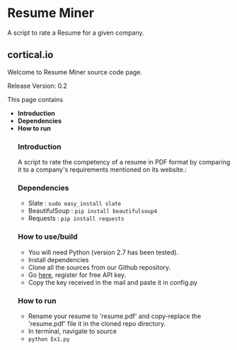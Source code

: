 # Resume Miner

A script to rate a Resume for a given company.



## cortical.io

Welcome to Resume Miner source code page.

Release Version: 0.2

This page contains
<UL>
<LI><B>Introduction</B></LI>
<LI><B>Dependencies</B></LI>
<LI><B>How to run</B></LI>



### Introduction
A script to rate the competency of a resume in PDF format by comparing it to a company's requirements mentioned on its website.:

### Dependencies
* Slate : `sudo easy_install slate`
* BeautifulSoup : `pip install beautifulsoup4`
* Requests : `pip install requests`

### How to use/build
* You will need Python (version 2.7 has been tested).
* Install dependencies
* Clone all the sources from our Github repository.
* Go <a href="http://www.cortical.io/resources_apikey.html">here</a>, register for free API key.
* Copy the key received in the mail and paste it in config.py


### How to run
* Rename your resume to 'resume.pdf' and copy-replace the 'resume.pdf' file it in the cloned repo directory. 
* In terminal, navigate to source
* `python Ex1.py`
